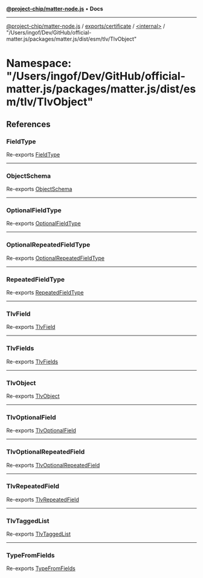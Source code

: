 [**@project-chip/matter-node.js**](../../../../../README.md) • **Docs**

***

[@project-chip/matter-node.js](../../../../../modules.md) / [exports/certificate](../../../README.md) / [\<internal\>](../../README.md) / "/Users/ingof/Dev/GitHub/official-matter.js/packages/matter.js/dist/esm/tlv/TlvObject"

# Namespace: "/Users/ingof/Dev/GitHub/official-matter.js/packages/matter.js/dist/esm/tlv/TlvObject"

## References

### FieldType

Re-exports [FieldType](../../../../tlv/interfaces/FieldType.md)

***

### ObjectSchema

Re-exports [ObjectSchema](../../../../tlv/classes/ObjectSchema.md)

***

### OptionalFieldType

Re-exports [OptionalFieldType](../../../../tlv/interfaces/OptionalFieldType.md)

***

### OptionalRepeatedFieldType

Re-exports [OptionalRepeatedFieldType](../../../../tlv/interfaces/OptionalRepeatedFieldType.md)

***

### RepeatedFieldType

Re-exports [RepeatedFieldType](../../../../tlv/interfaces/RepeatedFieldType.md)

***

### TlvField

Re-exports [TlvField](../../../../tlv/README.md#tlvfield)

***

### TlvFields

Re-exports [TlvFields](../../../../tlv/README.md#tlvfields)

***

### TlvObject

Re-exports [TlvObject](../../../../tlv/README.md#tlvobject)

***

### TlvOptionalField

Re-exports [TlvOptionalField](../../../../tlv/README.md#tlvoptionalfield)

***

### TlvOptionalRepeatedField

Re-exports [TlvOptionalRepeatedField](../../../../tlv/README.md#tlvoptionalrepeatedfield)

***

### TlvRepeatedField

Re-exports [TlvRepeatedField](../../../../tlv/README.md#tlvrepeatedfield)

***

### TlvTaggedList

Re-exports [TlvTaggedList](../../../../tlv/README.md#tlvtaggedlist)

***

### TypeFromFields

Re-exports [TypeFromFields](../../../../tlv/README.md#typefromfieldsf)
